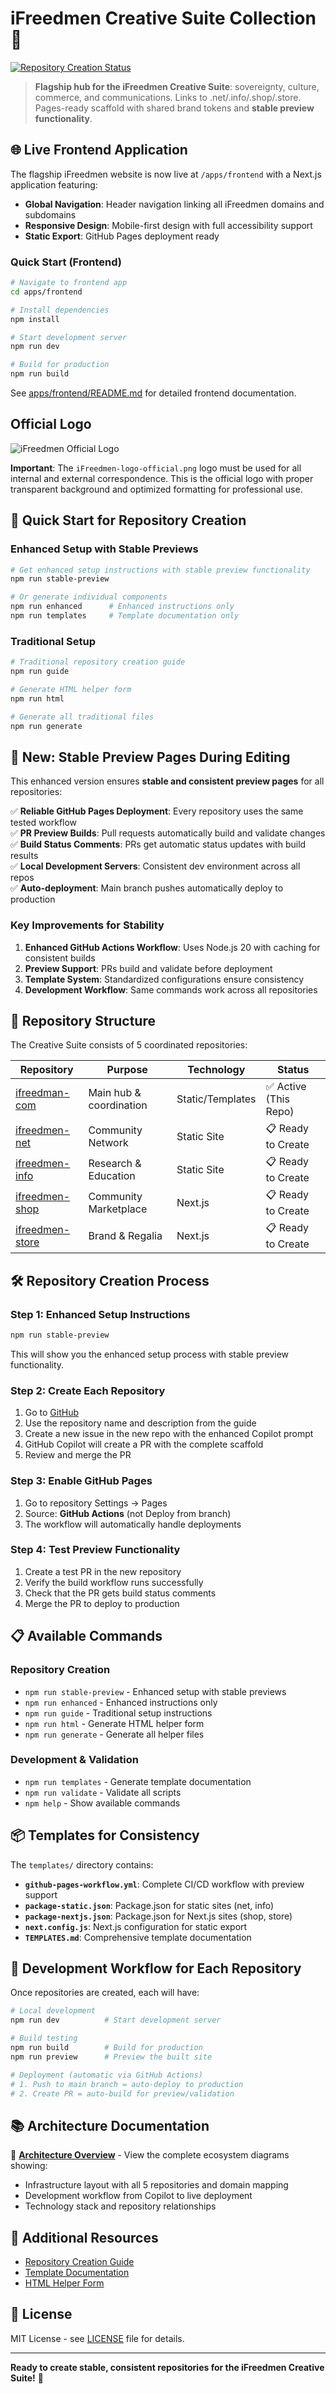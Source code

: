 # iFreedmen Creative Suite Collection 🎨

[![Repository Creation Status](https://img.shields.io/badge/status-ready%20for%20creation-green.svg)](https://github.com/ifreedmen/iFreedman.com-iFreedmen-Creative-Suite-Collection-)

> **Flagship hub for the iFreedmen Creative Suite**: sovereignty, culture, commerce, and communications. Links to .net/.info/.shop/.store. Pages-ready scaffold with shared brand tokens and **stable preview functionality**.

## 🌐 Live Frontend Application

The flagship iFreedmen website is now live at `/apps/frontend` with a Next.js application featuring:

- **Global Navigation**: Header navigation linking all iFreedmen domains and subdomains
- **Responsive Design**: Mobile-first design with full accessibility support
- **Static Export**: GitHub Pages deployment ready

### Quick Start (Frontend)

```bash
# Navigate to frontend app
cd apps/frontend

# Install dependencies
npm install

# Start development server
npm run dev

# Build for production
npm run build
```

See [apps/frontend/README.md](apps/frontend/README.md) for detailed frontend documentation.

## Official Logo

![iFreedmen Official Logo](iFreedmen-logo-official.png)

**Important**: The `iFreedmen-logo-official.png` logo must be used for all internal and external correspondence. This is the official logo with proper transparent background and optimized formatting for professional use.

## 🚀 Quick Start for Repository Creation

### Enhanced Setup with Stable Previews
```bash
# Get enhanced setup instructions with stable preview functionality
npm run stable-preview

# Or generate individual components
npm run enhanced      # Enhanced instructions only
npm run templates     # Template documentation only
```

### Traditional Setup
```bash
# Traditional repository creation guide
npm run guide

# Generate HTML helper form
npm run html

# Generate all traditional files
npm run generate
```

## 🌟 New: Stable Preview Pages During Editing

This enhanced version ensures **stable and consistent preview pages** for all repositories:

✅ **Reliable GitHub Pages Deployment**: Every repository uses the same tested workflow  
✅ **PR Preview Builds**: Pull requests automatically build and validate changes  
✅ **Build Status Comments**: PRs get automatic status updates with build results  
✅ **Local Development Servers**: Consistent dev environment across all repos  
✅ **Auto-deployment**: Main branch pushes automatically deploy to production  

### Key Improvements for Stability

1. **Enhanced GitHub Actions Workflow**: Uses Node.js 20 with caching for consistent builds
2. **Preview Support**: PRs build and validate before deployment
3. **Template System**: Standardized configurations ensure consistency
4. **Development Workflow**: Same commands work across all repositories

## 📁 Repository Structure

The Creative Suite consists of 5 coordinated repositories:

| Repository | Purpose | Technology | Status |
|------------|---------|------------|---------|
| [ifreedman-com](https://github.com/ifreedmen/iFreedman.com-iFreedmen-Creative-Suite-Collection-) | Main hub & coordination | Static/Templates | ✅ Active (This Repo) |
| [ifreedmen-net](https://github.com/ifreedmen/ifreedmen-net) | Community Network | Static Site | 📋 Ready to Create |
| [ifreedmen-info](https://github.com/ifreedmen/ifreedmen-info) | Research & Education | Static Site | 📋 Ready to Create |
| [ifreedmen-shop](https://github.com/ifreedmen/ifreedmen-shop) | Community Marketplace | Next.js | 📋 Ready to Create |
| [ifreedmen-store](https://github.com/ifreedmen/ifreedmen-store) | Brand & Regalia | Next.js | 📋 Ready to Create |

## 🛠️ Repository Creation Process

### Step 1: Enhanced Setup Instructions
```bash
npm run stable-preview
```
This will show you the enhanced setup process with stable preview functionality.

### Step 2: Create Each Repository
1. Go to [GitHub](https://github.com/new)
2. Use the repository name and description from the guide
3. Create a new issue in the new repo with the enhanced Copilot prompt
4. GitHub Copilot will create a PR with the complete scaffold
5. Review and merge the PR

### Step 3: Enable GitHub Pages
1. Go to repository Settings → Pages
2. Source: **GitHub Actions** (not Deploy from branch)
3. The workflow will automatically handle deployments

### Step 4: Test Preview Functionality
1. Create a test PR in the new repository
2. Verify the build workflow runs successfully
3. Check that the PR gets build status comments
4. Merge the PR to deploy to production

## 📋 Available Commands

### Repository Creation
- `npm run stable-preview` - Enhanced setup with stable previews
- `npm run enhanced` - Enhanced instructions only
- `npm run guide` - Traditional setup instructions
- `npm run html` - Generate HTML helper form
- `npm run generate` - Generate all helper files

### Development & Validation
- `npm run templates` - Generate template documentation
- `npm run validate` - Validate all scripts
- `npm help` - Show available commands

## 📦 Templates for Consistency

The `templates/` directory contains:

- **`github-pages-workflow.yml`**: Complete CI/CD workflow with preview support
- **`package-static.json`**: Package.json for static sites (net, info)
- **`package-nextjs.json`**: Package.json for Next.js sites (shop, store)
- **`next.config.js`**: Next.js configuration for static export
- **`TEMPLATES.md`**: Comprehensive template documentation

## 🎯 Development Workflow for Each Repository

Once repositories are created, each will have:

```bash
# Local development
npm run dev          # Start development server

# Build testing
npm run build        # Build for production
npm run preview      # Preview the built site

# Deployment (automatic via GitHub Actions)
# 1. Push to main branch = auto-deploy to production
# 2. Create PR = auto-build for preview/validation
```

## 📚 Architecture Documentation

📍 **[Architecture Overview](./docs/ARCHITECTURE.md)** - View the complete ecosystem diagrams showing:
- Infrastructure layout with all 5 repositories and domain mapping
- Development workflow from Copilot to live deployment
- Technology stack and repository relationships

## 🔗 Additional Resources

- [Repository Creation Guide](./REPOSITORY-CREATION-GUIDE.md)
- [Template Documentation](./templates/TEMPLATES.md)
- [HTML Helper Form](./repo-creation-helper.html)

## 📄 License

MIT License - see [LICENSE](LICENSE) file for details.

---

**Ready to create stable, consistent repositories for the iFreedmen Creative Suite!** 🎉
